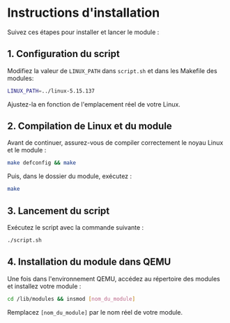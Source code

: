 # Instructions d'installation

Suivez ces étapes pour installer et lancer le module :

## 1. Configuration du script
Modifiez la valeur de `LINUX_PATH` dans `script.sh` et dans les Makefile des modules:
```bash
LINUX_PATH=../linux-5.15.137
```
Ajustez-la en fonction de l'emplacement réel de votre Linux.

## 2. Compilation de Linux et du module

Avant de continuer, assurez-vous de compiler correctement le noyau Linux et le module :

```bash
make defconfig && make
```

Puis, dans le dossier du module, exécutez :

```bash
make
```

## 3. Lancement du script

Exécutez le script avec la commande suivante :

```bash
./script.sh
```

## 4. Installation du module dans QEMU

Une fois dans l'environnement QEMU, accédez au répertoire des modules et installez votre module :

```bash
cd /lib/modules && insmod [nom_du_module]
```

Remplacez `[nom_du_module]` par le nom réel de votre module.